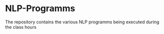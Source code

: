 # NLP-Programms
The repository contains the various NLP programms being executed during the class hours 
